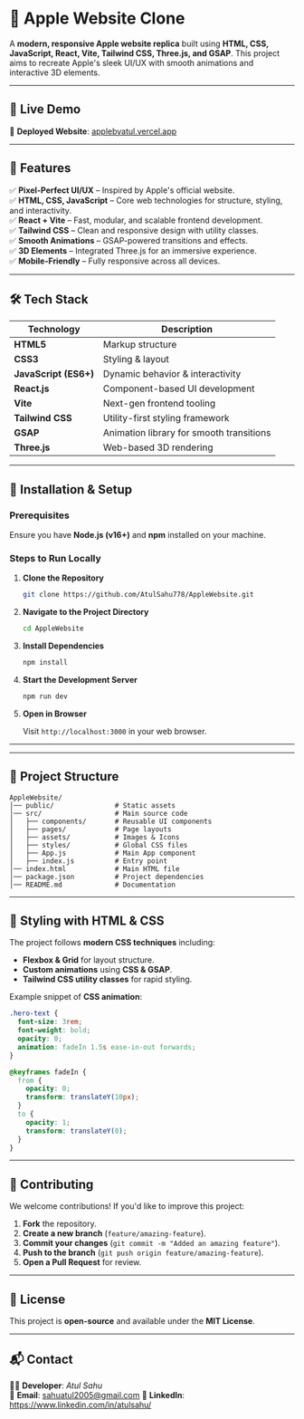 

# 🍏 Apple Website Clone  

A **modern, responsive Apple website replica** built using **HTML, CSS, JavaScript, React, Vite, Tailwind CSS, Three.js, and GSAP**. This project aims to recreate Apple's sleek UI/UX with smooth animations and interactive 3D elements.  



---

## 🚀 Live Demo  

🔗 **Deployed Website**: [applebyatul.vercel.app](https://applebyatul.vercel.app)  

---

## 📌 Features  

✅ **Pixel-Perfect UI/UX** – Inspired by Apple's official website.  
✅ **HTML, CSS, JavaScript** – Core web technologies for structure, styling, and interactivity.  
✅ **React + Vite** – Fast, modular, and scalable frontend development.  
✅ **Tailwind CSS** – Clean and responsive design with utility classes.  
✅ **Smooth Animations** – GSAP-powered transitions and effects.  
✅ **3D Elements** – Integrated Three.js for an immersive experience.  
✅ **Mobile-Friendly** – Fully responsive across all devices.  

---

## 🛠️ Tech Stack  

| Technology   | Description |
|-------------|------------|
| **HTML5** | Markup structure |
| **CSS3** | Styling & layout |
| **JavaScript (ES6+)** | Dynamic behavior & interactivity |
| **React.js** | Component-based UI development |
| **Vite** | Next-gen frontend tooling |
| **Tailwind CSS** | Utility-first styling framework |
| **GSAP** | Animation library for smooth transitions |
| **Three.js** | Web-based 3D rendering |

---

## 🚀 Installation & Setup  

### Prerequisites  
Ensure you have **Node.js (v16+)** and **npm** installed on your machine.  

### Steps to Run Locally  

1. **Clone the Repository**  

   ```bash
   git clone https://github.com/AtulSahu778/AppleWebsite.git
   ```

2. **Navigate to the Project Directory**  

   ```bash
   cd AppleWebsite
   ```

3. **Install Dependencies**  

   ```bash
   npm install
   ```

4. **Start the Development Server**  

   ```bash
   npm run dev
   ```

5. **Open in Browser**  

   Visit `http://localhost:3000` in your web browser.  

---


---

## 📂 Project Structure  

```
AppleWebsite/
│── public/               # Static assets
│── src/                  # Main source code
│   ├── components/       # Reusable UI components
│   ├── pages/            # Page layouts
│   ├── assets/           # Images & Icons
│   ├── styles/           # Global CSS files
│   ├── App.js            # Main App component
│   ├── index.js          # Entry point
│── index.html            # Main HTML file
│── package.json          # Project dependencies
│── README.md             # Documentation
```

---

## 🎨 Styling with HTML & CSS  

The project follows **modern CSS techniques** including:  
- **Flexbox & Grid** for layout structure.  
- **Custom animations** using **CSS & GSAP**.  
- **Tailwind CSS utility classes** for rapid styling.  

Example snippet of **CSS animation**:  

```css
.hero-text {
  font-size: 3rem;
  font-weight: bold;
  opacity: 0;
  animation: fadeIn 1.5s ease-in-out forwards;
}

@keyframes fadeIn {
  from {
    opacity: 0;
    transform: translateY(10px);
  }
  to {
    opacity: 1;
    transform: translateY(0);
  }
}
```

---

## 🤝 Contributing  

We welcome contributions! If you'd like to improve this project:  

1. **Fork** the repository.  
2. **Create a new branch** (`feature/amazing-feature`).  
3. **Commit your changes** (`git commit -m "Added an amazing feature"`).  
4. **Push to the branch** (`git push origin feature/amazing-feature`).  
5. **Open a Pull Request** for review.  

---

## 📝 License  

This project is **open-source** and available under the **MIT License**.  

---

## 📬 Contact  

👨‍💻 **Developer**: *Atul Sahu*  
📧 **Email**: sahuatul2005@gmail.com 
💼 **LinkedIn**: https://www.linkedin.com/in/atulsahu/ 
 


